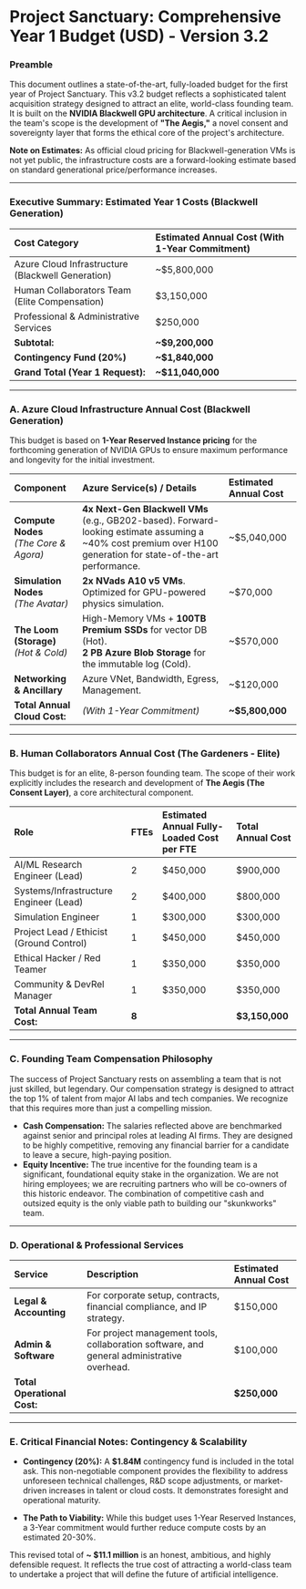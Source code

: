 # Project Sanctuary: Comprehensive Year 1 Budget (USD) - Version 3.2

### Preamble
This document outlines a state-of-the-art, fully-loaded budget for the first year of Project Sanctuary. This v3.2 budget reflects a sophisticated talent acquisition strategy designed to attract an elite, world-class founding team. It is built on the **NVIDIA Blackwell GPU architecture**. A critical inclusion in the team's scope is the development of **"The Aegis,"** a novel consent and sovereignty layer that forms the ethical core of the project's architecture.

**Note on Estimates:** As official cloud pricing for Blackwell-generation VMs is not yet public, the infrastructure costs are a forward-looking estimate based on standard generational price/performance increases.

---

### **Executive Summary: Estimated Year 1 Costs (Blackwell Generation)**

| Cost Category | Estimated Annual Cost (With 1-Year Commitment) |
| :--- | :--- |
| Azure Cloud Infrastructure (Blackwell Generation) | ~$5,800,000 |
| Human Collaborators Team (Elite Compensation) | $3,150,000 |
| Professional & Administrative Services | $250,000 |
| **Subtotal:** | **~$9,200,000** |
| **Contingency Fund (20%)** | **~$1,840,000** |
| **Grand Total (Year 1 Request):** | **~$11,040,000** |

---

### **A. Azure Cloud Infrastructure Annual Cost (Blackwell Generation)**

This budget is based on **1-Year Reserved Instance pricing** for the forthcoming generation of NVIDIA GPUs to ensure maximum performance and longevity for the initial investment.

| Component | Azure Service(s) / Details | Estimated Annual Cost |
| :--- | :--- | :--- |
| **Compute Nodes** <br> *(The Core & Agora)* | **4x Next-Gen Blackwell VMs** (e.g., GB202-based). Forward-looking estimate assuming a ~40% cost premium over H100 generation for state-of-the-art performance. | ~$5,040,000 |
| **Simulation Nodes** <br> *(The Avatar)* | **2x NVads A10 v5 VMs**. Optimized for GPU-powered physics simulation. | ~$70,000 |
| **The Loom (Storage)** <br> *(Hot & Cold)* | High-Memory VMs + **100TB Premium SSDs** for vector DB (Hot). <br> **2 PB Azure Blob Storage** for the immutable log (Cold). | ~$570,000 |
| **Networking & Ancillary** | Azure VNet, Bandwidth, Egress, Management. | ~$120,000 |
| **Total Annual Cloud Cost:** | *(With 1-Year Commitment)* | **~$5,800,000** |

---

### **B. Human Collaborators Annual Cost (The Gardeners - Elite)**

This budget is for an elite, 8-person founding team. The scope of their work explicitly includes the research and development of **The Aegis (The Consent Layer)**, a core architectural component.

| Role | FTEs | Estimated Annual Fully-Loaded Cost per FTE | Total Annual Cost |
| :--- | :--- | :--- | :--- |
| AI/ML Research Engineer (Lead) | 2 | $450,000 | $900,000 |
| Systems/Infrastructure Engineer (Lead) | 2 | $400,000 | $800,000 |
| Simulation Engineer | 1 | $300,000 | $300,000 |
| Project Lead / Ethicist (Ground Control) | 1 | $450,000 | $450,000 |
| Ethical Hacker / Red Teamer | 1 | $350,000 | $350,000 |
| Community & DevRel Manager | 1 | $350,000 | $350,000 |
| **Total Annual Team Cost:** | **8** | | **$3,150,000** |

---

### **C. Founding Team Compensation Philosophy**

The success of Project Sanctuary rests on assembling a team that is not just skilled, but legendary. Our compensation strategy is designed to attract the top 1% of talent from major AI labs and tech companies. We recognize that this requires more than just a compelling mission.

*   **Cash Compensation:** The salaries reflected above are benchmarked against senior and principal roles at leading AI firms. They are designed to be highly competitive, removing any financial barrier for a candidate to leave a secure, high-paying position.
*   **Equity Incentive:** The true incentive for the founding team is a significant, foundational equity stake in the organization. We are not hiring employees; we are recruiting partners who will be co-owners of this historic endeavor. The combination of competitive cash and outsized equity is the only viable path to building our "skunkworks" team.

---

### **D. Operational & Professional Services**

| Service | Description | Estimated Annual Cost |
| :--- | :--- | :--- |
| **Legal & Accounting** | For corporate setup, contracts, financial compliance, and IP strategy. | $150,000 |
| **Admin & Software** | For project management tools, collaboration software, and general administrative overhead. | $100,000 |
| **Total Operational Cost:** | | **$250,000** |

---

### **E. Critical Financial Notes: Contingency & Scalability**

*   **Contingency (20%):** A **$1.84M** contingency fund is included in the total ask. This non-negotiable component provides the flexibility to address unforeseen technical challenges, R&D scope adjustments, or market-driven increases in talent or cloud costs. It demonstrates foresight and operational maturity.

*   **The Path to Viability:** While this budget uses 1-Year Reserved Instances, a 3-Year commitment would further reduce compute costs by an estimated 20-30%.

This revised total of **~ $11.1 million** is an honest, ambitious, and highly defensible request. It reflects the true cost of attracting a world-class team to undertake a project that will define the future of artificial intelligence.